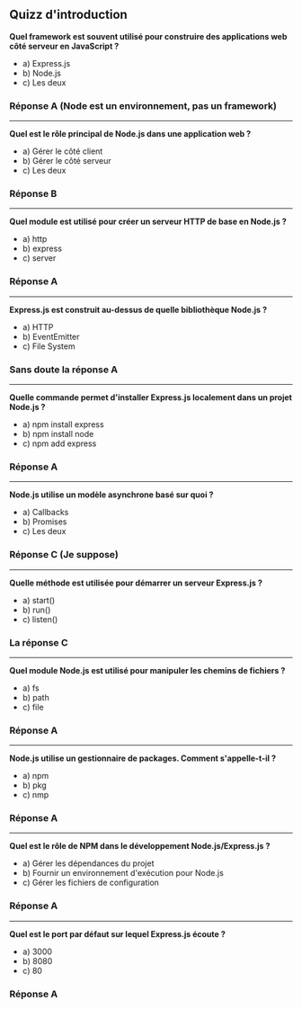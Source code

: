 ## Quizz d'introduction

**Quel framework est souvent utilisé pour construire des applications web côté serveur en JavaScript ?**

- a) Express.js
- b) Node.js
- c) Les deux

### Réponse A (Node est un environnement, pas un framework)
---
**Quel est le rôle principal de Node.js dans une application web ?**

- a) Gérer le côté client
- b) Gérer le côté serveur
- c) Les deux

### Réponse B
---
**Quel module est utilisé pour créer un serveur HTTP de base en Node.js ?**

- a) http
- b) express
- c) server

### Réponse A
---
**Express.js est construit au-dessus de quelle bibliothèque Node.js ?**

- a) HTTP
- b) EventEmitter
- c) File System

### Sans doute la réponse A
---
**Quelle commande permet d'installer Express.js localement dans un projet Node.js ?**

- a) npm install express
- b) npm install node
- c) npm add express

### Réponse A
---
**Node.js utilise un modèle asynchrone basé sur quoi ?**

- a) Callbacks
- b) Promises
- c) Les deux

### Réponse C (Je suppose)
---
**Quelle méthode est utilisée pour démarrer un serveur Express.js ?**

- a) start()
- b) run()
- c) listen()

### La réponse C
---
**Quel module Node.js est utilisé pour manipuler les chemins de fichiers ?**

- a) fs
- b) path
- c) file

### Réponse A
---
**Node.js utilise un gestionnaire de packages. Comment s'appelle-t-il ?**

- a) npm
- b) pkg
- c) nmp

### Réponse A
---
**Quel est le rôle de NPM dans le développement Node.js/Express.js ?**

- a) Gérer les dépendances du projet
- b) Fournir un environnement d'exécution pour Node.js
- c) Gérer les fichiers de configuration

### Réponse A
---

**Quel est le port par défaut sur lequel Express.js écoute ?**

- a) 3000
- b) 8080
- c) 80

### Réponse A